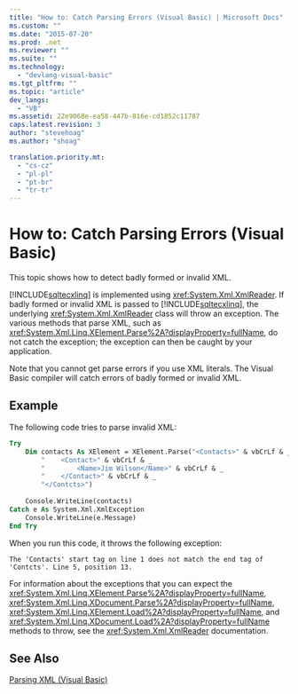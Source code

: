 ```yaml
---
title: "How to: Catch Parsing Errors (Visual Basic) | Microsoft Docs"
ms.custom: ""
ms.date: "2015-07-20"
ms.prod: .net
ms.reviewer: ""
ms.suite: ""
ms.technology: 
  - "devlang-visual-basic"
ms.tgt_pltfrm: ""
ms.topic: "article"
dev_langs: 
  - "VB"
ms.assetid: 22e9068e-ea58-447b-816e-cd1852c11787
caps.latest.revision: 3
author: "stevehoag"
ms.author: "shoag"

translation.priority.mt: 
  - "cs-cz"
  - "pl-pl"
  - "pt-br"
  - "tr-tr"
---
```

# How to: Catch Parsing Errors (Visual Basic)
This topic shows how to detect badly formed or invalid XML.  
  
 [!INCLUDE[sqltecxlinq](../../../../csharp/programming-guide/concepts/linq/includes/sqltecxlinq_md.md)] is implemented using <xref:System.Xml.XmlReader>. If badly formed or invalid XML is passed to [!INCLUDE[sqltecxlinq](../../../../csharp/programming-guide/concepts/linq/includes/sqltecxlinq_md.md)], the underlying <xref:System.Xml.XmlReader> class will throw an exception. The various methods that parse XML, such as <xref:System.Xml.Linq.XElement.Parse%2A?displayProperty=fullName>, do not catch the exception; the exception can then be caught by your application.  
  
 Note that you cannot get parse errors if you use XML literals. The Visual Basic compiler will catch errors of badly formed or invalid XML.  
  
## Example  
 The following code tries to parse invalid XML:  
  
```vb  
Try  
    Dim contacts As XElement = XElement.Parse("<Contacts>" & vbCrLf & _  
        "    <Contact>" & vbCrLf & _  
        "        <Name>Jim Wilson</Name>" & vbCrLf & _  
        "    </Contact>" & vbCrLf & _  
        "</Contcts>")  
  
    Console.WriteLine(contacts)  
Catch e As System.Xml.XmlException  
    Console.WriteLine(e.Message)  
End Try  
```  
  
 When you run this code, it throws the following exception:  
  
```  
The 'Contacts' start tag on line 1 does not match the end tag of 'Contcts'. Line 5, position 13.  
```  
  
 For information about the exceptions that you can expect the <xref:System.Xml.Linq.XElement.Parse%2A?displayProperty=fullName>, <xref:System.Xml.Linq.XDocument.Parse%2A?displayProperty=fullName>, <xref:System.Xml.Linq.XElement.Load%2A?displayProperty=fullName>, and <xref:System.Xml.Linq.XDocument.Load%2A?displayProperty=fullName> methods to throw, see the <xref:System.Xml.XmlReader> documentation.  
  
## See Also  
 [Parsing XML (Visual Basic)](../../../../visual-basic/programming-guide/concepts/linq/parsing-xml.md)
